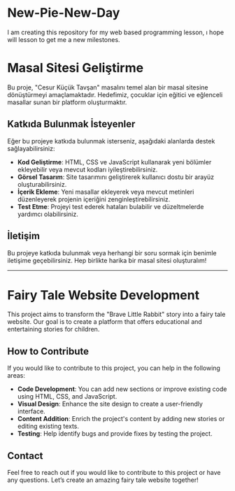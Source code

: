 # New-Pie-New-Day
I am creating this repository for my  web based programming lesson, ı hope will lesson to get me a new milestones.

# Masal Sitesi Geliştirme

Bu proje, "Cesur Küçük Tavşan" masalını temel alan bir masal sitesine dönüştürmeyi amaçlamaktadır. Hedefimiz, çocuklar için eğitici ve eğlenceli masallar sunan bir platform oluşturmaktır.

## Katkıda Bulunmak İsteyenler

Eğer bu projeye katkıda bulunmak isterseniz, aşağıdaki alanlarda destek sağlayabilirsiniz:

- **Kod Geliştirme**: HTML, CSS ve JavaScript kullanarak yeni bölümler ekleyebilir veya mevcut kodları iyileştirebilirsiniz.
- **Görsel Tasarım**: Site tasarımını geliştirerek kullanıcı dostu bir arayüz oluşturabilirsiniz.
- **İçerik Ekleme**: Yeni masallar ekleyerek veya mevcut metinleri düzenleyerek projenin içeriğini zenginleştirebilirsiniz.
- **Test Etme**: Projeyi test ederek hataları bulabilir ve düzeltmelerde yardımcı olabilirsiniz.

## İletişim

Bu projeye katkıda bulunmak veya herhangi bir soru sormak için benimle iletişime geçebilirsiniz. Hep birlikte harika bir masal sitesi oluşturalım!

----------------------------------------------------------------------------------------------------------------------------------------------------------------------------------------------------------------------------------------------------------------------------

# Fairy Tale Website Development

This project aims to transform the "Brave Little Rabbit" story into a fairy tale website. Our goal is to create a platform that offers educational and entertaining stories for children.

## How to Contribute

If you would like to contribute to this project, you can help in the following areas:

- **Code Development**: You can add new sections or improve existing code using HTML, CSS, and JavaScript.
- **Visual Design**: Enhance the site design to create a user-friendly interface.
- **Content Addition**: Enrich the project's content by adding new stories or editing existing texts.
- **Testing**: Help identify bugs and provide fixes by testing the project.

## Contact

Feel free to reach out if you would like to contribute to this project or have any questions. Let’s create an amazing fairy tale website together!
